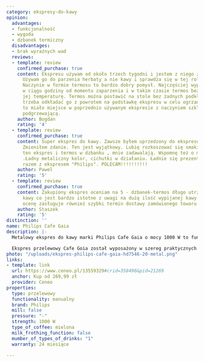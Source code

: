 ```yaml
---
category: ekspresy-do-kawy
opinion:
  advantages:
  - funkcjonalność
  - wygoda
  - dzbanek termiczny
  disadvantages:
  - brak wyraźnych wad
  reviews:
  - template: review
    confirmed_purchase: true
    content: Ekspresu używam od około trzech tygodni i jestem z niego zadowolony.
      Używam go do parzenia herbaty a nie kawy i sprawdza się w tej roli bardzo dobrze.
      Naczynie w formie termosu to bardzo dobry pomysł. Najczęściej wypijam herbatę
      w ciągu godziny od momentu zaparzenia i w takim czasie termos bez problemu utrzymuje
      jej temperaturę. Termos można postawić na stole bez żadnych podkładek i nie
      trzeba odkładać go z powrotem na podstawkę ekspresu w celu ogrzania, tak jak
      to miało miejsce w poprzednio używanym ekspresie z naczyniem szklanym i płytą
      podgrzewającą.
    author: Bogdan
    rating: '4'
  - template: review
    confirmed_purchase: true
    content: Super ekspres do kawy. Zawsze byłem uprzedzony do ekspresów przelewowych.
      Zmieniłem zdanie. Ten jest wyjątkowy. Lubię rozkoszować się smakiem dobrej kawy,
      ten ekspres i termos w dzbanku , mnie zadawalają. Wspomnę też o młynku "Łucznik"
      .Ładny metaliczny kolor, cichutki w działaniu. Ładnie się prezentuje w kuchni,
      razem z ekspresem "Philips". POLECAM!!!!!!!!!!
    author: Pawel
    rating: '5'
  - template: review
    confirmed_purchase: true
    content: Zakupiony ekspres oceniam na 5 - dzbanek-termos długo utrzymuje temperaturę
      kawy co jest bardzo istotne z uwagi na dużą ilość wypijanej kawy.Na bardzo wysoką
      ocenę zasługuje również szybki termin dostawy zamówionego towaru.
    author: Staszek
    rating: '5'
distinction: ''
name: Philips Cafe Gaia
description: |-
  Metalowy ekspres do kawy marki Philips Cafe Gaia o mocy 1000 W to funkcjonalne akcesorium kuchenne o ciekawym designie. Posiada dzbanek termiczny ze stali z podwójną ścianką, blokadę kapania oraz funkcję automatycznego wyłączania, która dezaktywuje urządzenie po zaparzeniu kawy, w trosce o oszczędność energii i bezpieczeństwo użytkownika.

  Ekspres przelewowy Cafe Goia został wyposażony w szereg praktycznych funkcji, zapewniających jego sprawną pracę oraz wysoki komfort użytkowania. Urządzenie posiada dzbanek termiczny z inteligentną blokadą, która pozwala utrzymać pełnię smaku i aromatu kawy nawet do dwóch godzin od jej zaparzenia. Ponadto, podwójna ściana dzbanka odpowiada za utrzymanie odpowiedniej temperatury, co pozwala użytkownikowi długo cieszyć się pysznym, gorącym napojem. Pojemność dzbanka wynosi aż 1,2 l. Zbiornik na wodę posiada wskaźnik, dzięki któremu użytkownik może w prosty i szybki sposób kontrolować jej aktualny poziom.
photo: "/uploads/ekspres-philips-cafe-gaia-hd7546-20-metal.png"
links:
- template: link
  url: https://www.ceneo.pl/13559329#crid=358496&pid=21269
  anchor: Kup od 269,99 zł
  provider: Ceneo
properties:
  type: przelewowy
  functionality: manualny
  brand: Philips
  mill: false
  pressure: "-"
  strength: 1000 W
  type_of_coffee: mielona
  milk_frothing_function: false
  mumber_of_types_of_drinks: "1"
  warranty: 24 miesiące

---
```

